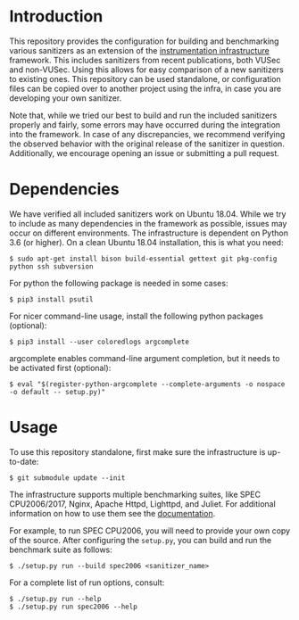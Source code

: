 # Introduction

This repository provides the configuration for building and benchmarking various
sanitizers as an extension of the [instrumentation
infrastructure](https://github.com/vusec/instrumentation-infra) framework. This
includes sanitizers from recent publications, both VUSec and non-VUSec. Using
this allows for easy comparison of a new sanitizers to existing ones. This
repository can be used standalone, or configuration files can be copied over to
another project using the infra, in case you are developing your own sanitizer.

Note that, while we tried our best to build and run the included sanitizers
properly and fairly, some errors may have occurred during the integration into
the framework. In case of any discrepancies, we recommend verifying the observed
behavior with the original release of the sanitizer in question. Additionally,
we encourage opening an issue or submitting a pull request.

# Dependencies

We have verified all included sanitizers work on Ubuntu 18.04. While we try to
include as many dependencies in the framework as possible, issues may occur on
different environments.
The infrastructure is dependent on Python 3.6 (or higher). On a clean Ubuntu
18.04 installation, this is what you need:

```
$ sudo apt-get install bison build-essential gettext git pkg-config python ssh subversion
```

For python the following package is needed in some cases:
```
$ pip3 install psutil
```

For nicer command-line usage, install the following python packages (optional):
```
$ pip3 install --user coloredlogs argcomplete
```

argcomplete enables command-line argument completion, but it needs to be
activated first (optional):
```
$ eval "$(register-python-argcomplete --complete-arguments -o nospace -o default -- setup.py)"
```

# Usage

To use this repository standalone, first make sure the infrastructure is up-to-date:

```
$ git submodule update --init
```

The infrastructure supports multiple benchmarking suites, like SPEC
CPU2006/2017, Nginx, Apache Httpd, Lighttpd, and Juliet. For additional
information on how to use them see the
[documentation](https://instrumentation-infra.readthedocs.io/en/master/targets.html).

For example, to run SPEC CPU2006, you will need to provide your own copy of the
source. After configuring the `setup.py`, you can build and run the benchmark
suite as follows:

```
$ ./setup.py run --build spec2006 <sanitizer_name>
```

For a complete list of run options, consult:
```
$ ./setup.py run --help
$ ./setup.py run spec2006 --help
```
